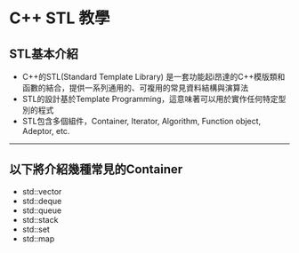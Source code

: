 # C++ STL 教學

## STL基本介紹
- C++的STL(Standard Template Library) 是一套功能起i昂達的C++模版類和函數的結合，提供一系列通用的、可複用的常見資料結構與演算法
- STL的設計基於Template Programming，這意味著可以用於實作任何特定型別的程式
- STL包含多個組件，Container, Iterator, Algorithm, Function object, Adeptor, etc.

---

## 以下將介紹幾種常見的Container
-  std::vector
-  std::deque
-  std::queue
-  std::stack
-  std::set
-  std::map